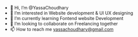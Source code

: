 - 👋 Hi, I’m @YassaChoudhary
- 👀 I’m interested in Website development & UI UX designing
- 🌱 I’m currently learning Fontend website Development
- 💞️ I’m looking to collaborate on Freelancing together
- 📫 How to reach me yassachoudhary@gmail.com

<!---
YassaChoudhary/YassaChoudhary is a ✨ special ✨ repository because its `README.md` (this file) appears on your GitHub profile.
You can click the Preview link to take a look at your changes.
--->
